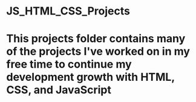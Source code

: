# JS_HTML_CSS_Projects
# This projects folder contains many of the projects I've worked on in my free time to continue my development growth with HTML, CSS, and JavaScript
